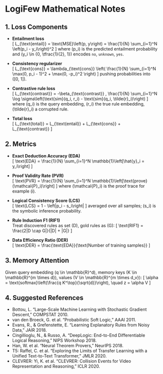 # LogiFew Mathematical Notes

## 1. Loss Components
- **Entailment loss**  
  \[
  L_{\text{entail}} = \text{MSE}\left(p, y\right) = \frac{1}{N} \sum_{i=1}^N \left(p_i - y_i\right)^2
  \]
  where \(p_i\) is the predicted entailment probability and \(y_i \in \{0, \tfrac{1}{2}, 1\}\) encodes `no`, `unknown`, `yes`.

- **Consistency regularizer**  
  \[
  L_{\text{cons}} = \lambda_{\text{cons}} \left( \frac{1}{N} \sum_{i=1}^N \max(0, p_i - 1)^2 + \max(0, -p_i)^2 \right)
  \]
  pushing probabilities into \([0, 1]\).

- **Contrastive rule loss**  
  \[
  L_{\text{contrast}} = -\beta_{\text{contrast}} \, \frac{1}{N} \sum_{i=1}^N \log \sigma\left(\text{sim}(q_i, r_i) - \text{sim}(q_i, \tilde{r}_i)\right)
  \]
  where \(q_i\) is the query embedding, \(r_i\) the true rule embedding, \(\tilde{r}_i\) a corrupted rule.

- **Total loss**  
  \[
  L_{\text{total}} = L_{\text{entail}} + L_{\text{cons}} + L_{\text{contrast}}
  \]

## 2. Metrics
- **Exact Deduction Accuracy (EDA)**  
  \[
  \text{EDA} = \frac{1}{N} \sum_{i=1}^N \mathbb{1}\left[\hat{y}_i = y_i\right]
  \]

- **Proof Validity Rate (PVR)**  
  \[
  \text{PVR} = \frac{1}{N} \sum_{i=1}^N \mathbb{1}\left[\text{prove}(\mathcal{P}_i)\right]
  \]
  where \(\mathcal{P}_i\) is the proof trace for example \(i\).

- **Logical Consistency Score (LCS)**  
  \[
  \text{LCS} = 1 - \left|p_i - s_i\right|
  \]
  averaged over all samples; \(s_i\) is the symbolic inference probability.

- **Rule Induction F1 (RIF1)**  
  Treat discovered rules as set \(D\), gold rules as \(G\):
  \[
  \text{RIF1} = \frac{2|D \cap G|}{|D| + |G|}
  \]

- **Data Efficiency Ratio (DER)**  
  \[
  \text{DER} = \frac{\text{EDA}}{\text{Number of training samples}}
  \]

## 3. Memory Attention
Given query embedding \(q \in \mathbb{R}^d\), memory keys \(K \in \mathbb{R}^{m \times d}\), values \(V \in \mathbb{R}^{m \times d_v}\):
\[
\alpha = \text{softmax}\left(\frac{q K^\top}{\sqrt{d}}\right), \quad z = \alpha V
\]

## 4. Suggested References
- Bottou, L. “Large-Scale Machine Learning with Stochastic Gradient Descent,” COMPSTAT 2010.  
- van den Broeck, G. et al. “Probabilistic Soft Logic,” AAAI 2011.  
- Evans, R., & Grefenstette, E. “Learning Explanatory Rules from Noisy Data,” JAIR 2018.  
- Cingillioglu, N., & Russo, A. “DeepLogic: End-to-End Differentiable Logical Reasoning,” NIPS Workshop 2018.  
- Han, W. et al. “Neural Theorem Provers,” NeurIPS 2018.  
- T5: Raffel, C. et al. “Exploring the Limits of Transfer Learning with a Unified Text-to-Text Transformer,” JMLR 2020.  
- CLEVRER: Yi, K. et al. “CLEVRER: Collision Events for Video Representation and Reasoning,” ICLR 2020.

